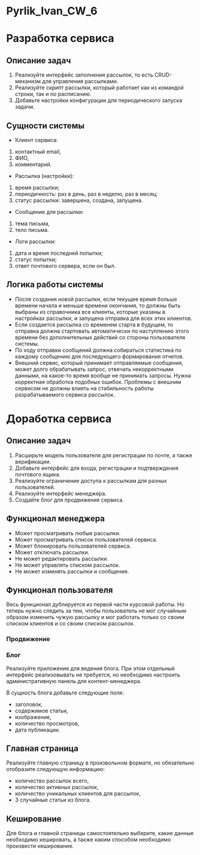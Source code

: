 # Pyrlik_Ivan_CW_6
# Разработка сервиса
## Описание задач

1. Реализуйте интерфейс заполнения рассылок, то есть CRUD-механизм для управления рассылками.
2. Реализуйте скрипт рассылки, который работает как из командой строки, так и по расписанию.
3. Добавьте настройки конфигурации для периодического запуска задачи.

## Сущности системы
* Клиент сервиса:
1. контактный email,
2. ФИО,
3. комментарий.
* Рассылка (настройки):
1. время рассылки;
2. периодичность: раз в день, раз в неделю, раз в месяц;
3. статус рассылки: завершена, создана, запущена.
* Сообщение для рассылки:
1. тема письма,
2. тело письма.
* Логи рассылки:
1. дата и время последней попытки;
2. статус попытки;
3. ответ почтового сервера, если он был.

## Логика работы системы
* После создания новой рассылки, если текущее время больше времени начала и меньше времени окончания, то должны быть выбраны из справочника все клиенты, которые указаны в настройках рассылки, и запущена отправка для всех этих клиентов.
* Если создается рассылка со временем старта в будущем, то отправка должна стартовать автоматически по наступлению этого времени без дополнительных действий со стороны пользователя системы.
* По ходу отправки сообщений должна собираться статистика по каждому сообщению для последующего формирования отчетов.
* Внешний сервис, который принимает отправляемые сообщения, может долго обрабатывать запрос, отвечать некорректными данными, на какое-то время вообще не принимать запросы. Нужна корректная обработка подобных ошибок. Проблемы с внешним сервисом не должны влиять на стабильность работы разрабатываемого сервиса рассылок.

# Доработка сервиса

## Описание задач
1. Расширьте модель пользователя для регистрации по почте, а также верификации.
2. Добавьте интерфейс для входа, регистрации и подтверждения почтового ящика.
3. Реализуйте ограничение доступа к рассылкам для разных пользователей.
4. Реализуйте интерфейс менеджера.
5. Создайте блог для продвижения сервиса.

## Функционал менеджера
* Может просматривать любые рассылки.
* Может просматривать список пользователей сервиса.
* Может блокировать пользователей сервиса.
* Может отключать рассылки.
* Не может редактировать рассылки.
* Не может управлять списком рассылок.
* Не может изменять рассылки и сообщения.

## Функционал пользователя
Весь функционал дублируется из первой части курсовой работы. Но теперь нужно следить за тем, чтобы пользователь не мог случайным образом изменить чужую рассылку и мог работать только со своим списком клиентов и со своим списком рассылок.

### Продвижение
### Блог

Реализуйте приложение для ведения блога. При этом отдельный интерфейс реализовывать не требуется, но необходимо настроить административную панель для контент-менеджера.

В сущность блога добавьте следующие поля:

* заголовок,
* содержимое статьи,
* изображение,
* количество просмотров,
* дата публикации.
## Главная страница

Реализуйте главную страницу в произвольном формате, но обязательно отобразите следующую информацию:

* количество рассылок всего,
* количество активных рассылок,
* количество уникальных клиентов для рассылок,
* 3 случайные статьи из блога.

## Кеширование

Для блога и главной страницы самостоятельно выберите, какие данные необходимо кешировать, а также каким способом необходимо произвести кеширование.